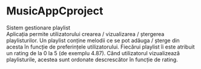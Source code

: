 # MusicAppCproject

Sistem gestionare playlist  
Aplicația permite utilizatorului crearea / vizualizarea / ștergerea playlisturilor. Un playlist conține
melodii ce se pot adăuga / șterge din acesta în funcție de preferințele utilizatorului. Fiecărui
playlist îi este atribuit un rating de la 0 la 5 (de exemplu 4.87). Când utilizatorul vizualizează
playlisturile, acestea sunt ordonate descrescător în funcție de rating.
